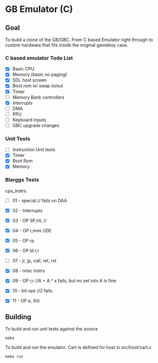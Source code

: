# GB Emulator (C)

## Goal
To build a clone of the GB/GBC. From C based Emulator right through to custom
hardware that fits inside the original gameboy case.

### C based emulator Todo List
- [x] Basic CPU
- [x] Memory (basic no paging)
- [x] SDL host screen
- [x] Boot rom w/ swap in/out
- [x] Timer
- [ ] Memory Bank controllers
- [x] Interrupts
- [ ] DMA
- [ ] PPU
- [ ] Keyboard inputs
- [ ] GBC upgrade changes

### Unit Tests
- [ ] Instruction Unit tests
- [x] Timer
- [x] Boot Rom
- [x] Memory

### Blarggs Tests
cpu_instrs
- [ ] 01 - special // fails on DAA
- [x] 02 - Interrupts
- [x] 03 - OP SP,HL //
- [x] 04 - OP r,imm  //DE
- [x] 05 - OP rp
- [x] 06 - OP ld r,r
- [ ] 07 - jr, jp, call, ret, rst
- [x] 08 - misc instrs
- [x] 09 - OP r,r //A = A ^ x fails, but no set into A is fine
- [x] 10 - bit ops  //2 fails.
- [x] 11 - OP a, (hl) 


## Building
To build and run unit tests against the source

```
make
```

To build and run the emulator. Cart is defined for host in src/host/cart.c
```
make run
```
